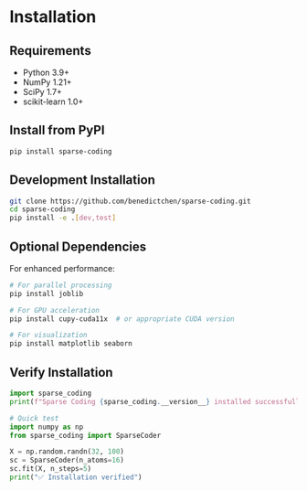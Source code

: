 # Installation

## Requirements

- Python 3.9+
- NumPy 1.21+
- SciPy 1.7+
- scikit-learn 1.0+

## Install from PyPI

```bash
pip install sparse-coding
```

## Development Installation

```bash
git clone https://github.com/benedictchen/sparse-coding.git
cd sparse-coding
pip install -e .[dev,test]
```

## Optional Dependencies

For enhanced performance:

```bash
# For parallel processing
pip install joblib

# For GPU acceleration  
pip install cupy-cuda11x  # or appropriate CUDA version

# For visualization
pip install matplotlib seaborn
```

## Verify Installation

```python
import sparse_coding
print(f"Sparse Coding {sparse_coding.__version__} installed successfully")

# Quick test
import numpy as np
from sparse_coding import SparseCoder

X = np.random.randn(32, 100)
sc = SparseCoder(n_atoms=16)
sc.fit(X, n_steps=5)
print("✅ Installation verified")
```